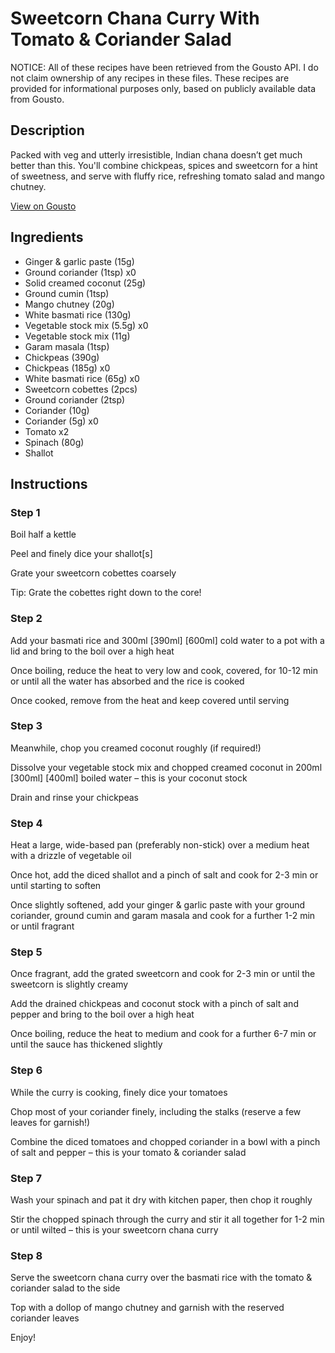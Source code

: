 # Sweetcorn Chana Curry With Tomato & Coriander Salad

NOTICE: All of these recipes have been retrieved from the Gousto API. I do not claim ownership of any recipes in these files. These recipes are provided for informational purposes only, based on publicly available data from Gousto.

## Description

Packed with veg and utterly irresistible, Indian chana doesn’t get much better than this. You'll combine chickpeas, spices and sweetcorn for a hint of sweetness, and serve with fluffy rice, refreshing tomato salad and mango chutney. 

[View on Gousto](https://www.gousto.co.uk/recipes/cookbook/sweetcorn-chana-curry-with-tomato-coriander-salad)

## Ingredients

- Ginger & garlic paste (15g)
- Ground coriander (1tsp) x0
- Solid creamed coconut (25g)
- Ground cumin (1tsp)
- Mango chutney (20g)
- White basmati rice (130g)
- Vegetable stock mix (5.5g) x0
- Vegetable stock mix (11g)
- Garam masala (1tsp)
- Chickpeas (390g)
- Chickpeas (185g) x0
- White basmati rice (65g) x0
- Sweetcorn cobettes (2pcs)
- Ground coriander (2tsp)
- Coriander (10g)
- Coriander (5g) x0
- Tomato x2
- Spinach (80g)
- Shallot

## Instructions


### Step 1

Boil half a kettle

Peel and finely dice your shallot[s]

Grate your sweetcorn cobettes coarsely

Tip: Grate the cobettes right down to the core!


### Step 2

Add your basmati rice and 300ml <span class="text-purple">[390ml]</span> <span class="text-danger">[600ml]</span> cold water to a pot with a lid and bring to the boil over a high heat

Once boiling, reduce the heat to very low and cook, covered, for 10-12 min or until all the water has absorbed and the rice is cooked

Once cooked, remove from the heat and keep covered until serving


### Step 3

Meanwhile, chop you creamed coconut roughly (if required!)

Dissolve your vegetable stock mix and chopped creamed coconut in 200ml <span class="text-purple">[300ml] </span><span class="text-danger">[400ml]</span> boiled water – this is your coconut stock

Drain and rinse your chickpeas


### Step 4

Heat a large, wide-based pan (preferably non-stick) over a medium heat with a drizzle of vegetable oil

Once hot, add the diced shallot and a pinch of salt and cook for 2-3 min or until starting to soften

Once slightly softened, add your ginger & garlic paste with your ground coriander, ground cumin and garam masala and cook for a further 1-2 min or until fragrant


### Step 5

Once fragrant, add the grated sweetcorn and cook for 2-3 min or until the sweetcorn is slightly creamy

Add the drained chickpeas and coconut stock with a pinch of salt and pepper and bring to the boil over a high heat

Once boiling, reduce the heat to medium and cook for a further 6-7 min or until the sauce has thickened slightly


### Step 6

While the curry is cooking, finely dice your tomatoes

Chop most of your coriander finely, including the stalks (reserve a few leaves for garnish!)

Combine the diced tomatoes and chopped coriander in a bowl with a pinch of salt and pepper – this is your tomato & coriander salad


### Step 7

Wash your spinach and pat it dry with kitchen paper, then chop it roughly

Stir the chopped spinach through the curry and stir it all together for 1-2 min or until wilted – this is your sweetcorn chana curry

### Step 8

Serve the sweetcorn chana curry over the basmati rice with the tomato & coriander salad to the side

Top with a dollop of mango chutney and garnish with the reserved coriander leaves

Enjoy!

